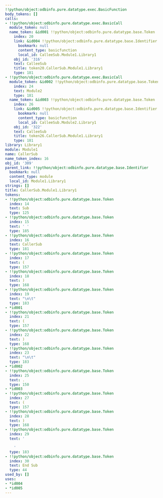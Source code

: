 ```yaml
---
!!python/object:odbinfo.pure.datatype.exec.BasicFunction
body_tokens: []
calls:
- !!python/object:odbinfo.pure.datatype.exec.BasicCall
  module_token: null
  name_token: &id001 !!python/object:odbinfo.pure.datatype.base.Token
    index: 20
    link: &id004 !!python/object:odbinfo.pure.datatype.base.Identifier
      bookmark: null
      content_type: basicfunction
      local_id: CalleeSub.Module1.Library1
    obj_id: '316'
    text: CalleeSub
    title: token20.CallerSub.Module1.Library1
    type: 181
- !!python/object:odbinfo.pure.datatype.exec.BasicCall
  module_token: &id002 !!python/object:odbinfo.pure.datatype.base.Token
    index: 24
    text: Module2
    type: 181
  name_token: &id003 !!python/object:odbinfo.pure.datatype.base.Token
    index: 26
    link: &id005 !!python/object:odbinfo.pure.datatype.base.Identifier
      bookmark: null
      content_type: basicfunction
      local_id: CalleeSub.Module2.Library1
    obj_id: '322'
    text: CalleeSub
    title: token26.CallerSub.Module1.Library1
    type: 181
library: Library1
module: Module1
name: CallerSub
name_token_index: 16
obj_id: '309'
parent_link: !!python/object:odbinfo.pure.datatype.base.Identifier
  bookmark: null
  content_type: module
  local_id: Module1.Library1
strings: []
title: CallerSub.Module1.Library1
tokens:
- !!python/object:odbinfo.pure.datatype.base.Token
  index: 14
  text: Sub
  type: 125
- !!python/object:odbinfo.pure.datatype.base.Token
  index: 15
  text: ' '
  type: 185
- !!python/object:odbinfo.pure.datatype.base.Token
  index: 16
  text: CallerSub
  type: 181
- !!python/object:odbinfo.pure.datatype.base.Token
  index: 17
  text: (
  type: 157
- !!python/object:odbinfo.pure.datatype.base.Token
  index: 18
  text: )
  type: 168
- !!python/object:odbinfo.pure.datatype.base.Token
  index: 19
  text: "\n\t"
  type: 183
- *id001
- !!python/object:odbinfo.pure.datatype.base.Token
  index: 21
  text: (
  type: 157
- !!python/object:odbinfo.pure.datatype.base.Token
  index: 22
  text: )
  type: 168
- !!python/object:odbinfo.pure.datatype.base.Token
  index: 23
  text: "\n\t"
  type: 183
- *id002
- !!python/object:odbinfo.pure.datatype.base.Token
  index: 25
  text: .
  type: 150
- *id003
- !!python/object:odbinfo.pure.datatype.base.Token
  index: 27
  text: (
  type: 157
- !!python/object:odbinfo.pure.datatype.base.Token
  index: 28
  text: )
  type: 168
- !!python/object:odbinfo.pure.datatype.base.Token
  index: 29
  text: '

    '
  type: 183
- !!python/object:odbinfo.pure.datatype.base.Token
  index: 30
  text: End Sub
  type: 44
used_by: []
uses:
- *id004
- *id005
---
```

